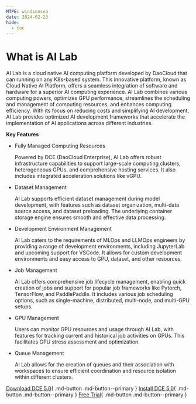 ```yaml
---
MTPE: windsonsea
date: 2024-02-23
hide:
  - toc
---
```


# What is AI Lab

AI Lab is a cloud native AI computing platform developed by DaoCloud that can running on any K8s-based system.
This innovative platform, known as Cloud Native AI Platform, offers a seamless integration of software
and hardware for a superior AI computing experience. AI Lab combines various computing powers,
optimizes GPU performance, streamlines the scheduling and management of computing resources,
and enhances computing efficiency. With its focus on reducing costs and simplifying AI development,
AI Lab provides optimized AI development frameworks that accelerate the implementation of AI applications
across different industries.

**Key Features**

- Fully Managed Computing Resources

    Powered by DCE (DaoCloud Enterprise), AI Lab offers robust infrastructure capabilities to support
    large-scale computing clusters, heterogeneous GPUs, and comprehensive hosting services.
    It also includes integrated acceleration solutions like vGPU.

- Dataset Management

    AI Lab supports efficient dataset management during model development, with features such as
    dataset organization, multi-data source access, and dataset preloading.
    The underlying container storage engine ensures smooth and effective data processing.

- Development Environment Management

    AI Lab caters to the requirements of MLOps and LLMOps engineers by providing a range of
    development environments, including JupyterLab and upcoming support for VSCode. It allows
    for custom development environments and easy access to GPU, dataset, and other resources.

- Job Management

    AI Lab offers comprehensive job lifecycle management, enabling quick creation of jobs and support
    for popular job frameworks like Pytorch, TensorFlow, and PaddlePaddle. It includes various
    job scheduling options, such as single-machine, distributed, multi-node, and multi-GPU setups.

- GPU Management

    Users can monitor GPU resources and usage through AI Lab, with features for tracking current
    and historical job activities on GPUs. This facilitates GPU stress assessment and optimization.

- Queue Management

    AI Lab allows for the creation of queues and their association with workspaces to ensure
    efficient coordination and resource isolation within different clusters.

[Download DCE 5.0](../../download/index.md){ .md-button .md-button--primary }
[Install DCE 5.0](../../install/index.md){ .md-button .md-button--primary }
[Free Trial](../../dce/license0.md){ .md-button .md-button--primary }
